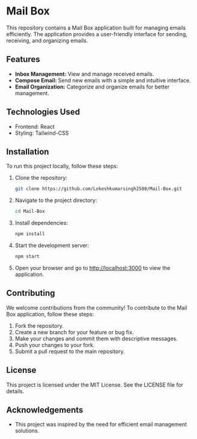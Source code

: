 # Mail Box

This repository contains a Mail Box application built for managing emails efficiently. The application provides a user-friendly interface for sending, receiving, and organizing emails.

## Features

- **Inbox Management:** View and manage received emails.
- **Compose Email:** Send new emails with a simple and intuitive interface.
- **Email Organization:** Categorize and organize emails for better management.

## Technologies Used

- Frontend: React
- Styling: Tailwind-CSS

## Installation

To run this project locally, follow these steps:

1. Clone the repository:
    ```bash
    git clone https://github.com/Lokeshkumarsingh2580/Mail-Box.git
    ```
2. Navigate to the project directory:
    ```bash
    cd Mail-Box
    ```
3. Install dependencies:
    ```bash
    npm install
    ```
4. Start the development server:
    ```bash
    npm start
    ```
5. Open your browser and go to [http://localhost:3000](http://localhost:3000) to view the application.

## Contributing

We welcome contributions from the community! To contribute to the Mail Box application, follow these steps:

1. Fork the repository.
2. Create a new branch for your feature or bug fix.
3. Make your changes and commit them with descriptive messages.
4. Push your changes to your fork.
5. Submit a pull request to the main repository.

## License

This project is licensed under the MIT License. See the LICENSE file for details.

## Acknowledgements

- This project was inspired by the need for efficient email management solutions.
